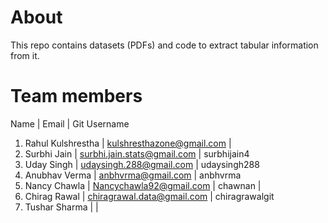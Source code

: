# About
This repo contains datasets (PDFs) and code to extract tabular information from it.

# Team members
   Name               | Email                               | Git Username
1. Rahul Kulshrestha  | kulshresthazone@gmail.com           |
2. Surbhi Jain        | surbhi.jain.stats@gmail.com         | surbhijain4
3. Uday Singh         | udaysingh.288@gmail.com             | udaysingh288 
4. Anubhav Verma      | anbhvrma@gmail.com                  | anbhvrma
5. Nancy Chawla       | Nancychawla92@gmail.com             | chawnan                                    |
6. Chirag Rawal       | chiragrawal.data@gmail.com          | chiragrawalgit
7. Tushar Sharma      |                                     |
 
 

